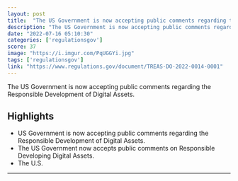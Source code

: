 ```yaml
---
layout: post
title:  "The US Government is now accepting public comments regarding the Responsible Development of Digital Assets"
description: "The US Government is now accepting public comments regarding the Responsible Development of Digital Assets."
date: "2022-07-16 05:10:30"
categories: ['regulationsgov']
score: 37
image: "https://i.imgur.com/PqUGGYi.jpg"
tags: ['regulationsgov']
link: "https://www.regulations.gov/document/TREAS-DO-2022-0014-0001"
---
```


The US Government is now accepting public comments regarding the Responsible Development of Digital Assets.

## Highlights

- US Government is now accepting public comments regarding the Responsible Development of Digital Assets.
- The US Government now accepts public comments on Responsible Developing Digital Assets.
- The U.S.

---
